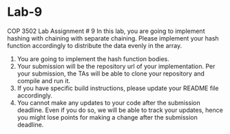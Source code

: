 # Lab-9

COP 3502
Lab Assignment # 9
In this lab, you are going to implement hashing with chaining with separate chaining. Please implement
your hash function accordingly to distribute the data evenly in the array.
1. You are going to implement the hash function bodies.
2. Your submission will be the repository url of your implementation. Per your submission, the TAs
will be able to clone your repository and compile and run it.
3. If you have specific build instructions, please update your README file accordingly.
4. You cannot make any updates to your code after the submission deadline. Even if you do so, we
will be able to track your updates, hence you might lose points for making a change after the
submission deadline.
